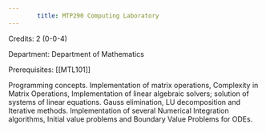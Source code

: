 ```yaml
---
        title: MTP290 Computing Laboratory
---
```

Credits: 2 (0-0-4)

Department: Department of Mathematics

Prerequisites: [[MTL101]]

Programming concepts. Implementation of matrix operations, Complexity in Matrix Operations, Implementation of linear algebraic solvers; solution of systems of linear equations. Gauss elimination, LU decomposition and Iterative methods. Implementation of several Numerical Integration algorithms, Initial value problems and Boundary Value Problems for ODEs.